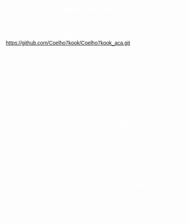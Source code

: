 # Coelho7kook_aca
echo "# Coelho7kook_aca" >> README.md
git init
git add README.md
git commit -m "first commit"
git branch -M main
git remote add origin https://github.com/Coelho7kook/Coelho7kook_aca.git
git push -u origin main

<!DOCTYPE html>
<html lang="pt">
<head>
    <meta charset="UTF-8">
    <meta name="viewport" content="width=device-width, initial-scale=1.0">
    <title>Texto com Tradução de Idiomas</title>
    <style>
        body {
            margin: 0;
            padding: 0;
            background: url('https://truth.bahamut.com.tw/artwork/202210/c4b979ce2108d38e2e4a015fe8763082.GIF?w=1000') no-repeat center center fixed;
            background-size: cover;
            color: white;
            font-family: Arial, Helvetica, sans-serif;
            text-align: center;
            display: flex;
            flex-direction: column;
            justify-content: center;
            height: 100vh;
            overflow: hidden;
        }

        .text-content {
            max-width: 600px;
            margin: 0 auto;
            padding: 20px;
            background-color: rgba(0, 0, 0, 0.6);
            border-radius: 10px;
            display: none; /* Oculta o texto inicialmente */
        }

        audio {
            display: none;
        }

        .button-play {
            background-color: #ffb3d9; /* Rosa Claro Fofo */
            color: white;
            font-size: 20px;
            padding: 15px 30px;
            border: none;
            border-radius: 5px;
            cursor: pointer;
            margin-top: 20px;
        }

        .button-play:hover {
            background-color: #ff69b4; /* Rosa mais intenso */
        }

        .button-language {
            margin: 5px;
            padding: 10px 15px;
            cursor: pointer;
            border-radius: 5px;
            color: white;
            background-color: #6a1b9a; /* Cores distintas para cada idioma */
            font-size: 14px;
            text-transform: uppercase;
        }

        .button-language:hover {
            background-color: #4a148c;
        }
    </style>
</head>
<body>
    <audio autoplay loop>
        <source src="https://www.youtube.com/watch?v=s7RRgF5Ve_E&si=WTVDMJoNlHWg0ZIS" type="audio/mpeg">
        <source src="https://www.youtube.com/watch?v=JMsP7fAcQtc&si=FJMsP7fAcQtc" type="audio/mpeg">
    </audio>

    <div class="text-content">
        <p>Para Minha Amiga,  
        Mesmo quando o mundo parece pesado, quero que saibas que não estás sozinha. O caminho pode ser difícil, e as sombras podem parecer mais profundas, mas a tua força é maior do que imaginas.</p>

        <p>Assim como Miquella enfrenta suas batalhas, tu também és forte o suficiente para atravessar qualquer tempestade. Os momentos de dor são passageiros, e mesmo nos dias mais sombrios, há luz esperando para brilhar novamente.</p>

        <p>Não deixe que a tristeza te domine, pois cada lágrima é um passo para o reencontro com tua paz interior. A vida, com suas incertezas, nos desafia, mas cada desafio nos ensina a valorizar ainda mais as pequenas coisas que trazem alegria.</p>

        <p>Acredite em ti mesma, mesmo quando as palavras parecem falhar e o silêncio tenta preencher o vazio. Estamos todos conectados por sentimentos genuínos, e tua existência é um presente único.</p>

        <p>Por isso, não temas seguir em frente, pois há sempre uma mão estendida, uma palavra de carinho, e um coração que sente profundamente a tua dor. Você é forte. Você é amada.</p>
    </div>

    <button class="button-play" onclick="toggleText()">Por favor, clique aqui para algo especial</button>

    <div>
        <button class="button-language" onclick="setLanguage('pt')">Português</button>
        <button class="button-language" onclick="setLanguage('en')">Inglês</button>
        <button class="button-language" onclick="setLanguage('ja')">Japonês</button>
        <button class="button-language" onclick="setLanguage('ru')">Russo</button>
    </div>

    <script>
        function toggleText() {
            const textContent = document.querySelector('.text-content');
            textContent.style.display = 'block';
        }

        function setLanguage(lang) {
            const texts = {
                pt: [
                    "Para Minha Amiga, Mesmo quando o mundo parece pesado, quero que saibas que não estás sozinha. O caminho pode ser difícil, e as sombras podem parecer mais profundas, mas a tua força é maior do que imaginas.",
                    "Assim como Miquella enfrenta suas batalhas, tu também és forte o suficiente para atravessar qualquer tempestade. Os momentos de dor são passageiros, e mesmo nos dias mais sombrios, há luz esperando para brilhar novamente.",
                    "Não deixe que a tristeza te domine, pois cada lágrima é um passo para o reencontro com tua paz interior. A vida, com suas incertezas, nos desafia, mas cada desafio nos ensina a valorizar ainda mais as pequenas coisas que trazem alegria.",
                    "Acredite em ti mesma, mesmo quando as palavras parecem falhar e o silêncio tenta preencher o vazio. Estamos todos conectados por sentimentos genuínos, e tua existência é um presente único.",
                    "Por isso, não temas seguir em frente, pois há sempre uma mão estendida, uma palavra de carinho, e um coração que sente profundamente a tua dor. Você é forte. Você é amada."
                ],
                en: [
                    "To My Friend, Even when the world seems heavy, I want you to know you're not alone. The path might be difficult, and the shadows may seem deeper, but your strength is greater than you realize.",
                    "Just like Miquella faces her battles, you are strong enough to overcome any storm. The moments of pain are fleeting, and even in the darkest days, there is light waiting to shine again.",
                    "Don't let sadness consume you, for every tear is a step towards reconnecting with your inner peace. Life, with its uncertainties, challenges us, but each challenge teaches us to cherish the little things that bring joy.",
                    "Believe in yourself, even when words seem to fail and silence tries to fill the void. We are all connected by genuine feelings, and your existence is a unique gift.",
                    "So, don't fear moving forward, as there is always a helping hand, a kind word, and a heart that deeply feels your pain. You are strong. You are loved."
                ],
                ja: [
                    "私の友へ、世界が重く感じられるときでも、あなたがひとりではないことを知ってほしい。道は難しいかもしれませんし、影がより深く感じられるかもしれませんが、あなたの強さは想像以上です。",
                    "ミケラが直面する戦いのように、あなたもあらゆる嵐を乗り越える力があります。痛みの瞬間は一時的であり、最も暗い日々でも再び輝き始める光が待っています。",
                    "悲しみがあなたを支配させてはならない、それぞれの涙はあなたの内なる平和に再接続するための一歩です。人生は不確実であり、それに挑戦しますが、各挑戦はさらに多くの楽しさをもたらす小さなことに価値を見出させます。",
                    "自分自身を信じてください、言葉が失敗するようなときでも、沈黙が空白を埋めようとするときでも。私たちは真の感情でつながっていますし、あなたの存在は唯一の贈り物です。",
                    "だから、前進することを恐れないでください、いつでも助けの手があり、親切な言葉があり、あなたの痛みに深く寄り添う心があります。あなたは強い。あなたは愛されています。"
                ],
                ru: [
                    "Для моего друга, Даже когда мир кажется тяжелым, я хочу, чтобы ты знал, что ты не один. Пути могут быть трудными, и тени могут казаться глубже, но твоя сила гораздо больше, чем ты думаешь.",
                    "Как Микелла сталкивается с её сражениями, ты также силен, чтобы преодолеть любую бурю. Моменты боли мимолетны, и даже в самые темные дни есть свет, который снова готов сиять.",
                    "Не позволяй печали овладеть тобой, ведь каждая слеза — это шаг к воссоединению с твоим внутренним спокойствием. Жизнь с её неуверенностями бросает вызов нам, но каждый вызов учит ценить даже маленькие вещи, приносящие радость.",
                    "Верь в себя, даже когда слова кажутся бессильными, а молчание пытается заполнить пустоту. Мы связаны искренними чувствами, и твое существование — это уникальный дар.",
                    "Поэтому не бойся идти вперед, ведь всегда есть протянутая рука помощи, доброе слово и сердце, которое глубоко чувствует твою боль. Ты сильный. Тебя любят."
                ]
            };
            
            const textContent = document.querySelector('.text-content p');
            textContent.innerHTML = texts[lang].join('<br>');
        }
    </script>
</body>
</html>


<!DOCTYPE html>
<html lang="pt">
<head>
    <meta charset="UTF-8">
    <meta name="viewport" content="width=device-width, initial-scale=1.0">
    <title>Nossa Música e Botões</title>
    <style>
        body {
            font-family: Arial, sans-serif;
            text-align: center;
            background-color: #f0f0f0;
            padding: 20px;
        }
        h1 {
            margin-bottom: 20px;
        }
        button {
            margin: 10px;
            padding: 10px 20px;
            font-size: 16px;
        }
    </style>
</head>
<body>

    <h1>A Música começa automaticamente ao carregar o site!</h1>

    <!-- Botões para controlar músicas -->
    <button id="btn1">Música 1</button>
    <button id="btn2">Música 2</button>

    <audio id="audioPlayer" autoplay loop>
        <source src="URL_DA_MÚSICA_1.mp3" type="audio/mpeg">
    </audio>

    <script>
        // Seleciona o áudio e os botões
        var audio = document.getElementById('audioPlayer');
        var btn1 = document.getElementById('btn1');
        var btn2 = document.getElementById('btn2');

        // Função para definir a música com base no botão clicado
        function changeMusic(src) {
            audio.src = src;
            audio.play();
        }

        // Associa os botões às respectivas músicas
        btn1.addEventListener('click', function() {
            changeMusic('URL_DA_MÚSICA_1.mp3');
        });

        btn2.addEventListener('click', function() {
            changeMusic('URL_DA_MÚSICA_2.mp3');
        });
    </script>

</body>
</html>

 
